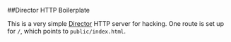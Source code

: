 ##Director HTTP Boilerplate

This is a very simple [Director](https://github.com/flatiron/director) HTTP server for hacking. One route is set up for `/`, which points to `public/index.html`.
